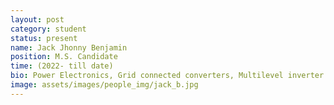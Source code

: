 ```yaml
---
layout: post
category: student
status: present
name: Jack Jhonny Benjamin
position: M.S. Candidate
time: (2022- till date)
bio: Power Electronics, Grid connected converters, Multilevel inverter
image: assets/images/people_img/jack_b.jpg
---
```

